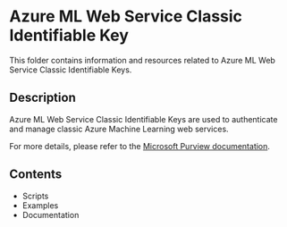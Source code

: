 # Azure ML Web Service Classic Identifiable Key

This folder contains information and resources related to Azure ML Web Service Classic Identifiable Keys.

## Description

Azure ML Web Service Classic Identifiable Keys are used to authenticate and manage classic Azure Machine Learning web services.

For more details, please refer to the [Microsoft Purview documentation](https://learn.microsoft.com/en-us/purview/sit-defn-azure-ml-web-service-classic-key).

## Contents

- Scripts
- Examples
- Documentation

